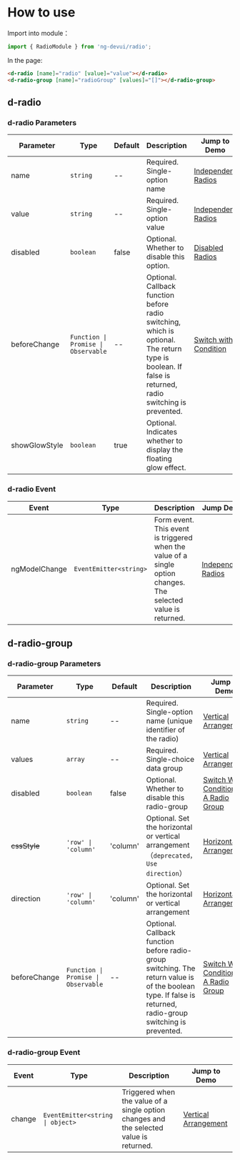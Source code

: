 # How to use

Import into module：

```ts
import { RadioModule } from 'ng-devui/radio';
```

In the page:

```html
<d-radio [name]="radio" [value]="value"></d-radio>
<d-radio-group [name]="radioGroup" [values]="[]"></d-radio-group>
```

## d-radio

### d-radio Parameters

| Parameter     | Type                                | Default | Description                                                                                                                                            | Jump to Demo                                   | Global Config |
| ------------- | ----------------------------------- | ------- | ------------------------------------------------------------------------------------------------------------------------------------------------------ | ---------------------------------------------- | ------------- |
| name          | `string`                            | --      | Required. Single-option name                                                                                                                           | [Independent Radios](demo#basic-usage)         |
| value         | `string`                            | --      | Required. Single-option value                                                                                                                          | [Independent Radios](demo#basic-usage)         |
| disabled      | `boolean`                           | false   | Optional. Whether to disable this option.                                                                                                              | [Disabled Radios](demo#disabled)               |
| beforeChange  | `Function \| Promise \| Observable` | --      | Optional. Callback function before radio switching, which is optional. The return type is boolean. If false is returned, radio switching is prevented. | [Switch with Condition](demo#condition-change) |
| showGlowStyle | `boolean`                           | true    | Optional. Indicates whether to display the floating glow effect.                                                                                       |

### d-radio Event

| Event         | Type                   | Description                                                                                                    | Jump Demo                              |
| ------------- | ---------------------- | -------------------------------------------------------------------------------------------------------------- | -------------------------------------- |
| ngModelChange | `EventEmitter<string>` | Form event. This event is triggered when the value of a single option changes. The selected value is returned. | [Independent Radios](demo#basic-usage) |

## d-radio-group

### d-radio-group Parameters

| Parameter    | Type                                | Default  | Description                                                                                                                                                  | Jump to Demo                                                         |
| ------------ | ----------------------------------- | -------- | ------------------------------------------------------------------------------------------------------------------------------------------------------------ | -------------------------------------------------------------------- |
| name         | `string`                            | --       | Required. Single-option name (unique identifier of the radio)                                                                                                | [Vertical Arrangement](demo#vertical)                                |
| values       | `array`                             | --       | Required. Single-choice data group                                                                                                                           | [Vertical Arrangement](demo#vertical)                                |
| disabled     | `boolean`                           | false    | Optional. Whether to disable this radio-group                                                                                                                | [Switch With Condition in A Radio Group](demo#condition-radio-group) |
| ~~cssStyle~~ | `'row' \| 'column'`                 | 'column' | Optional. Set the horizontal or vertical arrangement（`deprecated，Use direction`）                                                                          | [Horizontal Arrangement](demo#horizontal)                            |
| direction    | `'row' \| 'column'`                 | 'column' | Optional. Set the horizontal or vertical arrangement                                                                                                         | [Horizontal Arrangement](demo#horizontal)                            |
| beforeChange | `Function \| Promise \| Observable` | --       | Optional. Callback function before radio-group switching. The return value is of the boolean type. If false is returned, radio-group switching is prevented. | [Switch With Condition in A Radio Group](demo#condition-radio-group) |

### d-radio-group Event

| Event  | Type                             | Description                                                                             | Jump to Demo                          |
| ------ | -------------------------------- | --------------------------------------------------------------------------------------- | ------------------------------------- |
| change | `EventEmitter<string \| object>` | Triggered when the value of a single option changes and the selected value is returned. | [Vertical Arrangement](demo#vertical) |
